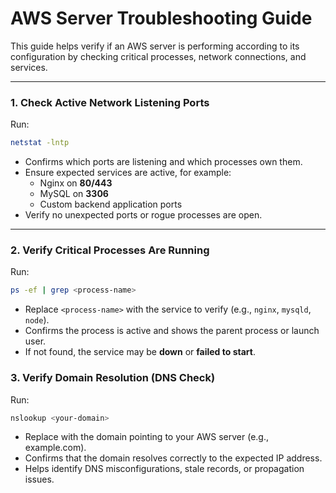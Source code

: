 # AWS Server Troubleshooting Guide

This guide helps verify if an AWS server is performing according to its configuration by checking critical processes, network connections, and services.  

***

### 1. Check Active Network Listening Ports

Run:

```bash
netstat -lntp
```

- Confirms which ports are listening and which processes own them.  
- Ensure expected services are active, for example:  
  - Nginx on **80/443**  
  - MySQL on **3306**  
  - Custom backend application ports  
- Verify no unexpected ports or rogue processes are open.  

***

### 2. Verify Critical Processes Are Running

Run:

```bash
ps -ef | grep <process-name>
```

- Replace `<process-name>` with the service to verify (e.g., `nginx`, `mysqld`, `node`).  
- Confirms the process is active and shows the parent process or launch user.  
- If not found, the service may be **down** or **failed to start**.  

###  3. Verify Domain Resolution (DNS Check)
Run:

```bash
nslookup <your-domain>
```

- Replace <your-domain> with the domain pointing to your AWS server (e.g., example.com).
- Confirms that the domain resolves correctly to the expected IP address.
- Helps identify DNS misconfigurations, stale records, or propagation issues.

